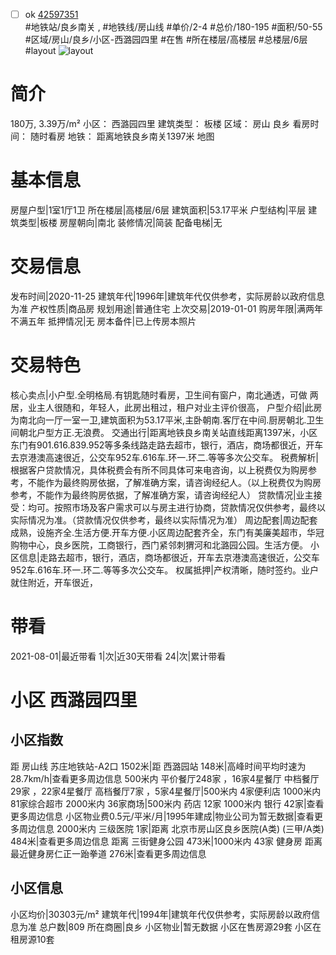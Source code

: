 - [ ] ok [42597351](https://bj.5i5j.com/ershoufang/42597351.html)  
 #地铁站/良乡南关 ,  #地铁线/房山线
#单价/2-4 #总价/180-195 #面积/50-55   #区域/房山/良乡/小区-西潞园四里 #在售 #所在楼层/高楼层 #总楼层/6层 #layout 
![layout](http://image2.5i5j.com//group1/M00/AC/0C/CgqJMV2DKxWAbEWTAAHYNy_G_XY039.jpg_P5.jpg) 
# 简介 
 180万,  3.39万/m² 
小区： 西潞园四里
建筑类型： 板楼
区域： 房山 良乡
看房时间： 随时看房
地铁： 距离地铁良乡南关1397米 地图
# 基本信息 
 房屋户型|1室1厅1卫
所在楼层|高楼层/6层
建筑面积|53.17平米
户型结构|平层
建筑类型|板楼
房屋朝向|南北
装修情况|简装
配备电梯|无
# 交易信息 
 发布时间|2020-11-25
建筑年代|1996年|建筑年代仅供参考，实际房龄以政府信息为准
产权性质|商品房
规划用途|普通住宅
上次交易|2019-01-01
购房年限|满两年不满五年
抵押情况|无
房本备件|已上传房本照片
# 交易特色 
 核心卖点|小户型.全明格局.有钥匙随时看房，卫生间有窗户，南北通透，可做 两居，业主人很随和，年轻人，此房出租过，租户对业主评价很高，
户型介绍|此房为南北向一厅一室一卫,建筑面积为53.17平米,主卧朝南.客厅在中间.厨房朝北.卫生间朝北户型方正.无浪费。
交通出行|距离地铁良乡南关站直线距离1397米，小区东门有901.616.839.952等多条线路走路去超市，银行，酒店，商场都很近，开车去京港澳高速很近，公交车952车.616车.环一.环二.等等多次公交车。
税费解析|根据客户贷款情况，具体税费会有所不同具体可来电咨询，以上税费仅为购房参考，不能作为最终购房依据，了解准确方案，请咨询经纪人。（以上税费仅为购房参考，不能作为最终购房依据，了解准确方案，请咨询经纪人）
贷款情况|业主接受：均可。按照市场及客户需求可以与房主进行协商，贷款情况仅供参考，最终以实际情况为准。（贷款情况仅供参考，最终以实际情况为准）
周边配套|周边配套成熟，设施齐全.生活方便.开车方便.小区周边配套齐全，东门有美廉美超市，华冠购物中心，良乡医院，工商银行，西门紧邻刺猬河和北潞园公园。生活方便。
小区信息|走路去超市，银行，酒店，商场都很近，开车去京港澳高速很近，公交车952车.616车.环一.环二.等等多次公交车。
权属抵押|产权清晰，随时签约。业户就住附近，开车很近，
# 带看 
 2021-08-01|最近带看	 1|次|近30天带看	 24|次|累计带看
# 小区 西潞园四里
## 小区指数 
 距 房山线 苏庄地铁站-A2口 1502米|距 西潞园站 148米|高峰时间平均时速为28.7km/h|查看更多周边信息
500米内 平价餐厅248家 ，16家4星餐厅
中档餐厅29家 ，22家4星餐厅
高档餐厅7家 ，5家4星餐厅|500米内 4家便利店
1000米内 81家综合超市
2000米内 36家商场|500米内 药店 12家
1000米内 银行 42家|查看更多周边信息
小区物业费0.5元/平米/月|1995年建成|物业公司为暂无数据|查看更多周边信息
2000米内 三级医院 1家|距离 北京市房山区良乡医院(A类) (三甲/A类) 484米|查看更多周边信息
距离 三街健身公园 473米|1000米内 43家 健身房
距离最近健身房仁正一跆拳道 276米|查看更多周边信息
## 小区信息 
 小区均价|30303元/m²
建筑年代|1994年|建筑年代仅供参考，实际房龄以政府信息为准
总户数|809
所在商圈|良乡
小区物业|暂无数据
小区在售房源29套
小区在租房源10套
